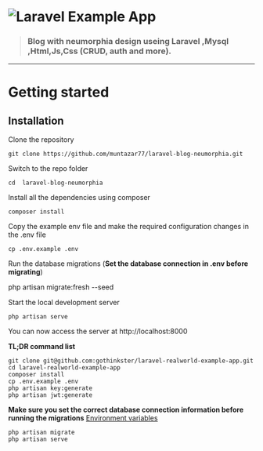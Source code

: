 # ![Laravel Example App](logo.png)



> ### Blog with neumorphia design useing Laravel ,Mysql ,Html,Js,Css  (CRUD, auth and more).



----------

# Getting started

## Installation



Clone the repository

    git clone https://github.com/muntazar77/laravel-blog-neumorphia.git

Switch to the repo folder

    cd  laravel-blog-neumorphia 

Install all the dependencies using composer

    composer install

Copy the example env file and make the required configuration changes in the .env file

    cp .env.example .env


Run the database migrations (**Set the database connection in .env before migrating**)

   php artisan migrate:fresh --seed

Start the local development server

    php artisan serve

You can now access the server at http://localhost:8000

**TL;DR command list**

    git clone git@github.com:gothinkster/laravel-realworld-example-app.git
    cd laravel-realworld-example-app
    composer install
    cp .env.example .env
    php artisan key:generate
    php artisan jwt:generate 
    
**Make sure you set the correct database connection information before running the migrations** [Environment variables](#environment-variables)

    php artisan migrate
    php artisan serve


